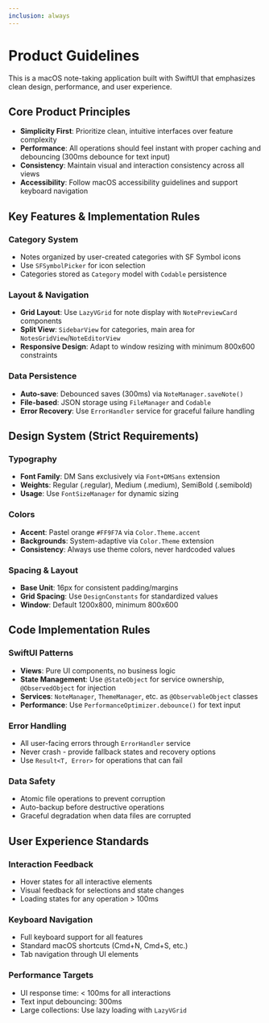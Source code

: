 ```yaml
---
inclusion: always
---
```


# Product Guidelines

This is a macOS note-taking application built with SwiftUI that emphasizes clean design, performance, and user experience.

## Core Product Principles

- **Simplicity First**: Prioritize clean, intuitive interfaces over feature complexity
- **Performance**: All operations should feel instant with proper caching and debouncing (300ms debounce for text input)
- **Consistency**: Maintain visual and interaction consistency across all views
- **Accessibility**: Follow macOS accessibility guidelines and support keyboard navigation

## Key Features & Implementation Rules

### Category System

- Notes organized by user-created categories with SF Symbol icons
- Use `SFSymbolPicker` for icon selection
- Categories stored as `Category` model with `Codable` persistence

### Layout & Navigation

- **Grid Layout**: Use `LazyVGrid` for note display with `NotePreviewCard` components
- **Split View**: `SidebarView` for categories, main area for `NotesGridView`/`NoteEditorView`
- **Responsive Design**: Adapt to window resizing with minimum 800x600 constraints

### Data Persistence

- **Auto-save**: Debounced saves (300ms) via `NoteManager.saveNote()`
- **File-based**: JSON storage using `FileManager` and `Codable`
- **Error Recovery**: Use `ErrorHandler` service for graceful failure handling

## Design System (Strict Requirements)

### Typography

- **Font Family**: DM Sans exclusively via `Font+DMSans` extension
- **Weights**: Regular (.regular), Medium (.medium), SemiBold (.semibold)
- **Usage**: Use `FontSizeManager` for dynamic sizing

### Colors

- **Accent**: Pastel orange `#FF9F7A` via `Color.Theme.accent`
- **Backgrounds**: System-adaptive via `Color.Theme` extension
- **Consistency**: Always use theme colors, never hardcoded values

### Spacing & Layout

- **Base Unit**: 16px for consistent padding/margins
- **Grid Spacing**: Use `DesignConstants` for standardized values
- **Window**: Default 1200x800, minimum 800x600

## Code Implementation Rules

### SwiftUI Patterns

- **Views**: Pure UI components, no business logic
- **State Management**: Use `@StateObject` for service ownership, `@ObservedObject` for injection
- **Services**: `NoteManager`, `ThemeManager`, etc. as `@ObservableObject` classes
- **Performance**: Use `PerformanceOptimizer.debounce()` for text input

### Error Handling

- All user-facing errors through `ErrorHandler` service
- Never crash - provide fallback states and recovery options
- Use `Result<T, Error>` for operations that can fail

### Data Safety

- Atomic file operations to prevent corruption
- Auto-backup before destructive operations
- Graceful degradation when data files are corrupted

## User Experience Standards

### Interaction Feedback

- Hover states for all interactive elements
- Visual feedback for selections and state changes
- Loading states for any operation > 100ms

### Keyboard Navigation

- Full keyboard support for all features
- Standard macOS shortcuts (Cmd+N, Cmd+S, etc.)
- Tab navigation through UI elements

### Performance Targets

- UI response time: < 100ms for all interactions
- Text input debouncing: 300ms
- Large collections: Use lazy loading with `LazyVGrid`

